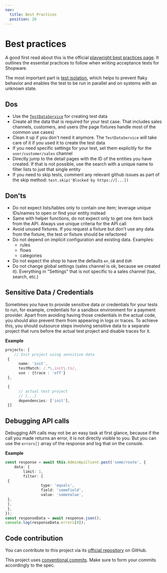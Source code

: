 ```yaml
---
nav:
  title: Best Practices
  position: 20
---
```


# Best practices

A good first read about this is the official [playwright best practices page](https://playwright.dev/docs/best-practices). It outlines the essential practices to follow when writing acceptance tests for Shopware.

The most important part is [test isolation](https://playwright.dev/docs/best-practices#make-tests-as-isolated-as-possible), which helps to prevent flaky behavior and enables the test to be run in parallel and on systems with an unknown state.

## Dos

- Use the [`TestDataService`](https://github.com/shopware/acceptance-test-suite/blob/trunk/src/services/TestDataService.ts) for creating test data
- Create all the data that is required for your test case. That includes sales channels, customers, and users (the page fixtures handle most of the common use cases)
- Clean it up if you don't need it anymore. The `TestDataService` will take care of it if you used it to create the test data
- If you need specific settings for your test, set them explicitly for the `user/customer/sales` channel
- Directly jump to the detail pages with the ID of the entities you have created. If that is not possible, use the search with a unique name to filter lists to just that single entity
- If you need to skip tests, comment any relevant github issues as part of the skip method: `test.skip('Blocked by https://[...])`

## Don'ts

- Do not expect lists/tables only to contain one item; leverage unique IDs/names to open or find your entity instead
- Same with helper functions, do not expect only to get one item back from the API. Always use unique criteria for the API call
- Avoid unused fixtures. If you request a fixture but don't use any data from the fixture, the test or fixture should be refactored
- Do not depend on implicit configuration and existing data. Examples:
    - rules
    - flows
    - categories
- Do not expect the shop to have the defaults `en_GB` and `EUR`
- Do not change global settings (sales channel is ok, because we created it). Everything in "Settings" that is not specific to a sales channel (tax, search, etc.)

## Sensitive Data / Credentials

Sometimes you have to provide sensitive data or credentials for your tests to run, for example, credentials for a sandbox environment for a payment provider. Apart from avoiding having those credentials in the actual code, you should also prevent them from appearing in logs or traces. To achieve this, you should outsource steps involving sensitive data to a separate project that runs before the actual test project and disable traces for it.

**Example**

```Typescript
projects: [
    // Init project using sensitive data
 {
      name: 'init', 
      testMatch: /.*\.init\.ts/,
      use : {trace : 'off'}
 },

 {
      // actual test project
      // [...]
      dependencies: ['init'],
 }]
```

## Debugging API calls

Debugging API calls may not be an easy task at first glance, because if the call you made returns an error, it is not directly visible to you. But you can use the `errors[]` array of the response and log that on the console.

**Example**

```Typescript
const response = await this.AdminApiClient.post('some/route', {
    data: {
        limit: 1,
        filter: [
 {
                type: 'equals',
                field: 'someField',
                value: 'someValue',
 },
 ],
 },
});
const responseData = await response.json();
console.log(responseData.errors[0]);
```

## Code contribution

You can contribute to this project via its [official repository](https://github.com/shopware/acceptance-test-suite/) on GitHub.

This project uses [conventional commits](https://www.conventionalcommits.org/en/v1.0.0/). Make sure to form your commits accordingly to the spec.
